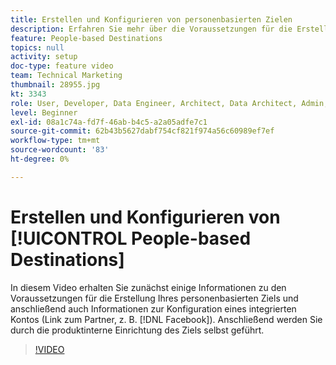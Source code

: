 ```yaml
---
title: Erstellen und Konfigurieren von personenbasierten Zielen
description: Erfahren Sie mehr über die Voraussetzungen für die Erstellung Ihres personenbasierten Ziels und darüber, wie Sie ein integriertes Konto konfigurieren (Link zum Partner, z. B. Facebook). Lernen Sie die produktinterne Einrichtung des Ziels selbst kennen.
feature: People-based Destinations
topics: null
activity: setup
doc-type: feature video
team: Technical Marketing
thumbnail: 28955.jpg
kt: 3343
role: User, Developer, Data Engineer, Architect, Data Architect, Admin, Leader
level: Beginner
exl-id: 08a1c74a-fd7f-46ab-b4c5-a2a05adfe7c1
source-git-commit: 62b43b5627dabf754cf821f974a56c60989ef7ef
workflow-type: tm+mt
source-wordcount: '83'
ht-degree: 0%

---
```


# Erstellen und Konfigurieren von [!UICONTROL People-based Destinations]

In diesem Video erhalten Sie zunächst einige Informationen zu den Voraussetzungen für die Erstellung Ihres personenbasierten Ziels und anschließend auch Informationen zur Konfiguration eines integrierten Kontos (Link zum Partner, z. B. [!DNL Facebook]). Anschließend werden Sie durch die produktinterne Einrichtung des Ziels selbst geführt.

>[!VIDEO](https://video.tv.adobe.com/v/32710/?quality=12&captions=ger)
